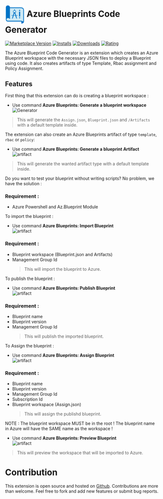 # <img src="https://raw.githubusercontent.com/charotAmine/azureBlueprintsExtension/master/assets/logo.png" width="64" align="center" /> Azure Blueprints Code Generator

[![Marketplace Version](https://vsmarketplacebadge.apphb.com/version/aminecharot.azure-blueprints-generator.svg)](https://marketplace.visualstudio.com/items?itemName=aminecharot.azure-blueprints-generator) [![Installs](https://vsmarketplacebadge.apphb.com/installs/aminecharot.azure-blueprints-generator.svg)](https://marketplace.visualstudio.com/items?itemName=aminecharot.azure-blueprints-generator) [![Downloads](https://vsmarketplacebadge.apphb.com/downloads/aminecharot.azure-blueprints-generator.svg)](https://marketplace.visualstudio.com/items?itemName=aminecharot.azure-blueprints-generator) [![Rating](https://vsmarketplacebadge.apphb.com/rating/aminecharot.azure-blueprints-generator.svg)](https://marketplace.visualstudio.com/items?itemName=aminecharot.azure-blueprints-generator)

The Azure Blueprint Code Generator is an extension which creates an Azure Blueprint workspace with the necessary JSON files to deploy a Blueprint using code. It also creates artifacts of type Template, Rbac assignment and Policy Assignment.

## Features

First thing that this extension can do is creating a blueprint workspace :
- Use command **Azure Blueprints: Generate a blueprint workspace**  
  ![Generator](images/generator.png)

> This will generate the `Assign.json`, `Blueprint.json` and `/Artifacts` with a default template inside.

The extension can also create an Azure Blueprints artifact of type `template`, `rbac` or `policy`:

- Use command **Azure Blueprints: Generate a blueprint Artifact**  
  ![artifact](images/artifact.png)

> This will generate the wanted artifact type with a default template inside.

Do you want to test your blueprint without writing scripts? No problem, we have the solution :

### Requirement :

- Azure Powershell and Az.Blueprint Module

To import the blueprint :

- Use command **Azure Blueprints: Import Blueprint**  
  ![artifact](images/import.png)

### Requirement :

- Blueprint workspace (Blueprint.json and Artifacts)
- Management Group Id
  > This will import the blueprint to Azure.

To publish the blueprint :

- Use command **Azure Blueprints: Publish Blueprint**  
  ![artifact](images/publish.png)

### Requirement :

- Blueprint name
- Blueprint version
- Management Group Id
  > This will publish the imported blueprint.

To Assign the blueprint :

- Use command **Azure Blueprints: Assign Blueprint**  
  ![artifact](images/assign.png)

### Requirement :

- Blueprint name
- Blueprint version
- Management Group Id
- Subscription Id
- Blueprint workspace (Assign.json)
  > This will assign the publishd blueprint.

NOTE : The blueprint workspace MUST be in the root ! The blueprint name in Azure will have the SAME name as the workspace !

- Use command **Azure Blueprints: Preview Blueprint**  
  ![artifact](images/preview.png)

> This will preview the workspace that will be imported to Azure.

# Contribution

This extension is open source and hosted on [Github](https://github.com/charotAmine/azureBlueprintsExtension). Contributions are more than welcome. Feel free to fork and add new features or submit bug reports.